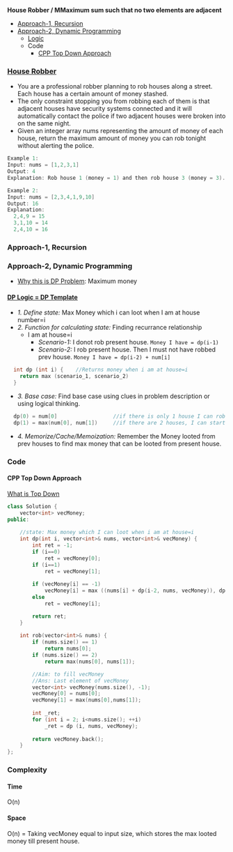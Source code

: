 **House Robber / MMaximum sum such that no two elements are adjacent**
- [Approach-1, Recursion](#a1)
- [Approach-2, Dynamic Programming](#a2)
  - [Logic](#l)
  - Code
    - [CPP Top Down Approach](#cpptd)

### [House Robber](https://leetcode.com/problems/house-robber/)
- You are a professional robber planning to rob houses along a street. Each house has a certain amount of money stashed.
- The only constraint stopping you from robbing each of them is that adjacent houses have security systems connected and it will automatically contact the police if two adjacent houses were broken into on the same night.
- Given an integer array nums representing the amount of money of each house, return the maximum amount of money you can rob tonight without alerting the police.
```c
Example 1:
Input: nums = [1,2,3,1]
Output: 4
Explanation: Rob house 1 (money = 1) and then rob house 3 (money = 3).

Example 2:
Input: nums = [2,3,4,1,9,10]
Output: 16
Explanation: 
  2,4,9 = 15
  3,1,10 = 14
  2,4,10 = 16
```

<a name=a1></a>
### Approach-1, Recursion


<a name=a2></a>
### Approach-2, Dynamic Programming
- [Why this is DP Problem](/DS_Questions/Algorithms/Dynamic_Programming#i): Maximum money

#### [DP Logic = DP Template](/DS_Questions/Algorithms/Dynamic_Programming#tem)
- _1. Define state:_ Max Money which i can loot when I am at house number=i
- _2. Function for calculating state:_ Finding recurrance relationship
  - I am at house=i
    - _Scenario-1:_ I donot rob present house. `Money I have = dp(i-1)`
    - _Scenario-2:_ I rob present house. Then I must not have robbed prev house. `Money I have = dp(i-2) + num[i]`
```c
  int dp (int i) {    //Returns money when i am at house=i
    return max (scenario_1, scenario_2)
  }
```
- _3. Base case:_ Find base case using clues in problem description or using logical thinking.
```c
  dp(0) = num[0]                  //if there is only 1 house I can rob that only
  dp(1) = max(num[0], num[1])     //if there are 2 houses, I can start with max of 2
```
- _4. Memorize/Cache/Memoization:_ Remember the Money looted from prev houses to find max money that can be looted from present house.

### Code
<a name=cpptd></a>
#### CPP Top Down Approach
[What is Top Down](/DS_Questions/Algorithms/Dynamic_Programming/README.md#td)
```cpp
class Solution {
    vector<int> vecMoney;
public:
    
    //state: Max money which I can loot when i am at house=i
    int dp(int i, vector<int>& nums, vector<int>& vecMoney) {
        int ret = -1;
        if (i==0)
            ret = vecMoney[0];
        if (i==1)
            ret = vecMoney[1];
        
        if (vecMoney[i] == -1)
            vecMoney[i] = max ((nums[i] + dp(i-2, nums, vecMoney)), dp(i-1, nums, vecMoney));
        else
            ret = vecMoney[i];

        return ret;
    }
    
    int rob(vector<int>& nums) {
        if (nums.size() == 1)
            return nums[0];
        if (nums.size() == 2)
            return max(nums[0], nums[1]);

        //Aim: to fill vecMoney
        //Ans: Last element of vecMoney
        vector<int> vecMoney(nums.size(), -1);
        vecMoney[0] = nums[0];
        vecMoney[1] = max(nums[0],nums[1]);
        
        int _ret;
        for (int i = 2; i<nums.size(); ++i)
            _ret = dp (i, nums, vecMoney);
        
        return vecMoney.back();
    }
};
```

### Complexity
#### Time
O(n)
#### Space
O(n) = Taking vecMoney equal to input size, which stores the max looted money till present house.
